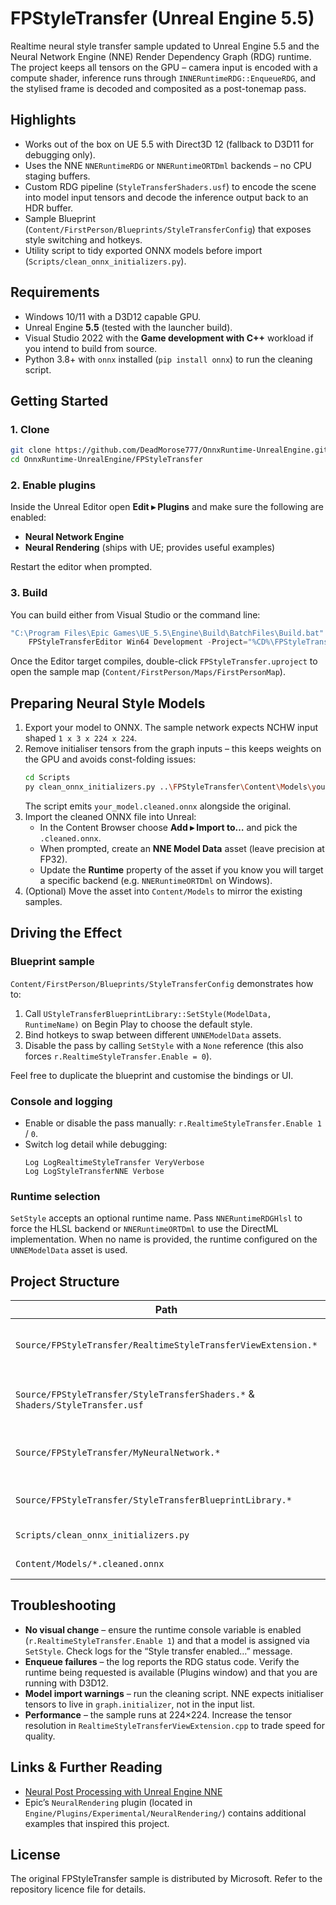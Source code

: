 # FPStyleTransfer (Unreal Engine 5.5)

Realtime neural style transfer sample updated to Unreal Engine 5.5 and the Neural Network Engine (NNE) Render Dependency Graph (RDG) runtime. The project keeps all tensors on the GPU – camera input is encoded with a compute shader, inference runs through `INNERuntimeRDG::EnqueueRDG`, and the stylised frame is decoded and composited as a post-tonemap pass.

## Highlights
- Works out of the box on UE 5.5 with Direct3D 12 (fallback to D3D11 for debugging only).
- Uses the NNE `NNERuntimeRDG` or `NNERuntimeORTDml` backends – no CPU staging buffers.
- Custom RDG pipeline (`StyleTransferShaders.usf`) to encode the scene into model input tensors and decode the inference output back to an HDR buffer.
- Sample Blueprint (`Content/FirstPerson/Blueprints/StyleTransferConfig`) that exposes style switching and hotkeys.
- Utility script to tidy exported ONNX models before import (`Scripts/clean_onnx_initializers.py`).

## Requirements
- Windows 10/11 with a D3D12 capable GPU.
- Unreal Engine **5.5** (tested with the launcher build).
- Visual Studio 2022 with the **Game development with C++** workload if you intend to build from source.
- Python 3.8+ with `onnx` installed (`pip install onnx`) to run the cleaning script.

## Getting Started

### 1. Clone
```bash
git clone https://github.com/DeadMorose777/OnnxRuntime-UnrealEngine.git
cd OnnxRuntime-UnrealEngine/FPStyleTransfer
```

### 2. Enable plugins
Inside the Unreal Editor open **Edit ▸ Plugins** and make sure the following are enabled:
- **Neural Network Engine**
- **Neural Rendering** (ships with UE; provides useful examples)

Restart the editor when prompted.

### 3. Build
You can build either from Visual Studio or the command line:

```powershell
"C:\Program Files\Epic Games\UE_5.5\Engine\Build\BatchFiles\Build.bat" ^
    FPStyleTransferEditor Win64 Development -Project="%CD%\FPStyleTransfer.uproject" -WaitMutex
```

Once the Editor target compiles, double-click `FPStyleTransfer.uproject` to open the sample map (`Content/FirstPerson/Maps/FirstPersonMap`).

## Preparing Neural Style Models

1. Export your model to ONNX. The sample network expects NCHW input shaped `1 x 3 x 224 x 224`.
2. Remove initialiser tensors from the graph inputs – this keeps weights on the GPU and avoids const-folding issues:
   ```bash
   cd Scripts
   py clean_onnx_initializers.py ..\FPStyleTransfer\Content\Models\your_model.onnx
   ```
   The script emits `your_model.cleaned.onnx` alongside the original.
3. Import the cleaned ONNX file into Unreal:
   - In the Content Browser choose **Add ▸ Import to…** and pick the `.cleaned.onnx`.
   - When prompted, create an **NNE Model Data** asset (leave precision at FP32).
   - Update the **Runtime** property of the asset if you know you will target a specific backend (e.g. `NNERuntimeORTDml` on Windows).
4. (Optional) Move the asset into `Content/Models` to mirror the existing samples.

## Driving the Effect

### Blueprint sample
`Content/FirstPerson/Blueprints/StyleTransferConfig` demonstrates how to:

1. Call `UStyleTransferBlueprintLibrary::SetStyle(ModelData, RuntimeName)` on Begin Play to choose the default style.
2. Bind hotkeys to swap between different `UNNEModelData` assets.
3. Disable the pass by calling `SetStyle` with a `None` reference (this also forces `r.RealtimeStyleTransfer.Enable = 0`).

Feel free to duplicate the blueprint and customise the bindings or UI.

### Console and logging
- Enable or disable the pass manually: `r.RealtimeStyleTransfer.Enable 1` / `0`.
- Switch log detail while debugging:
  ```text
  Log LogRealtimeStyleTransfer VeryVerbose
  Log LogStyleTransferNNE Verbose
  ```

### Runtime selection
`SetStyle` accepts an optional runtime name. Pass `NNERuntimeRDGHlsl` to force the HLSL backend or `NNERuntimeORTDml` to use the DirectML implementation. When no name is provided, the runtime configured on the `UNNEModelData` asset is used.

## Project Structure

| Path | Purpose |
|------|---------|
| `Source/FPStyleTransfer/RealtimeStyleTransferViewExtension.*` | Registers the RDG post-processing extension and drives encode/inference/decode. |
| `Source/FPStyleTransfer/StyleTransferShaders.*` & `Shaders/StyleTransfer.usf` | Custom compute shaders that convert between render targets and tensors. |
| `Source/FPStyleTransfer/MyNeuralNetwork.*` | Thin wrapper that creates an `IModelInstanceRDG` and stores tensor metadata on the game thread. |
| `Source/FPStyleTransfer/StyleTransferBlueprintLibrary.*` | Exposes `SetStyle` to Blueprints and the console. |
| `Scripts/clean_onnx_initializers.py` | Helper for sanitising exported ONNX graphs. |
| `Content/Models/*.cleaned.onnx` | Cleaned models used by the sample. |

## Troubleshooting

- **No visual change** – ensure the runtime console variable is enabled (`r.RealtimeStyleTransfer.Enable 1`) and that a model is assigned via `SetStyle`. Check logs for the “Style transfer enabled…” message.
- **Enqueue failures** – the log reports the RDG status code. Verify the runtime being requested is available (Plugins window) and that you are running with D3D12.
- **Model import warnings** – run the cleaning script. NNE expects initialiser tensors to live in `graph.initializer`, not in the input list.
- **Performance** – the sample runs at 224×224. Increase the tensor resolution in `RealtimeStyleTransferViewExtension.cpp` to trade speed for quality.

## Links & Further Reading
- [Neural Post Processing with Unreal Engine NNE](https://dev.epicgames.com/community/learning/tutorials/7dr8/unreal-engine-nne-neural-post-processing)
- Epic’s `NeuralRendering` plugin (located in `Engine/Plugins/Experimental/NeuralRendering/`) contains additional examples that inspired this project.

## License
The original FPStyleTransfer sample is distributed by Microsoft. Refer to the repository licence file for details.

